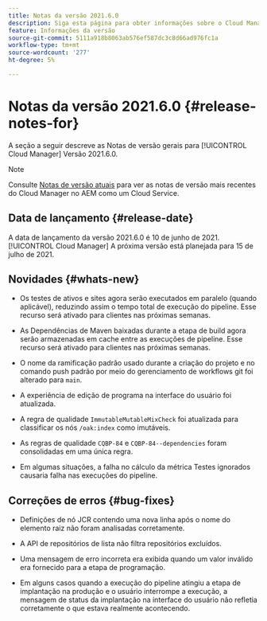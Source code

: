 ```yaml
---
title: Notas da versão 2021.6.0
description: Siga esta página para obter informações sobre o Cloud Manager Versão 2021.6.0
feature: Informações da versão
source-git-commit: 5111a918b8063ab576ef587dc3c8d66ad976fc1a
workflow-type: tm+mt
source-wordcount: '277'
ht-degree: 5%

---
```


# Notas da versão 2021.6.0 {#release-notes-for}

A seção a seguir descreve as Notas de versão gerais para [!UICONTROL Cloud Manager] Versão 2021.6.0.

>[!NOTE]
>Consulte [Notas de versão atuais](https://experienceleague.adobe.com/docs/experience-manager-cloud-service/onboarding/getting-access/release-notes-cloud-manager/release-notes-cm-current.html?lang=en#getting-access) para ver as notas de versão mais recentes do Cloud Manager no AEM como um Cloud Service.

## Data de lançamento {#release-date}

A data de lançamento da versão 2021.6.0 é 10 de junho de 2021.
[!UICONTROL Cloud Manager]
A próxima versão está planejada para 15 de julho de 2021.

## Novidades {#whats-new}

* Os testes de ativos e sites agora serão executados em paralelo (quando aplicável), reduzindo assim o tempo total de execução do pipeline. Esse recurso será ativado para clientes nas próximas semanas.

* As Dependências de Maven baixadas durante a etapa de build agora serão armazenadas em cache entre as execuções de pipeline. Esse recurso será ativado para clientes nas próximas semanas.

* O nome da ramificação padrão usado durante a criação do projeto e no comando push padrão por meio do gerenciamento de workflows git foi alterado para `main`.

* A experiência de edição de programa na interface do usuário foi atualizada.

* A regra de qualidade `ImmutableMutableMixCheck` foi atualizada para classificar os nós `/oak:index` como imutáveis.

* As regras de qualidade `CQBP-84` e `CQBP-84--dependencies` foram consolidadas em uma única regra.

* Em algumas situações, a falha no cálculo da métrica Testes ignorados causaria falha nas execuções do pipeline.

## Correções de erros {#bug-fixes}

* Definições de nó JCR contendo uma nova linha após o nome do elemento raiz não foram analisadas corretamente.

* A API de repositórios de lista não filtra repositórios excluídos.

* Uma mensagem de erro incorreta era exibida quando um valor inválido era fornecido para a etapa de programação.

* Em alguns casos quando a execução do pipeline atingiu a etapa de implantação na produção e o usuário interrompe a execução, a mensagem de status da implantação na interface do usuário não refletia corretamente o que estava realmente acontecendo.
